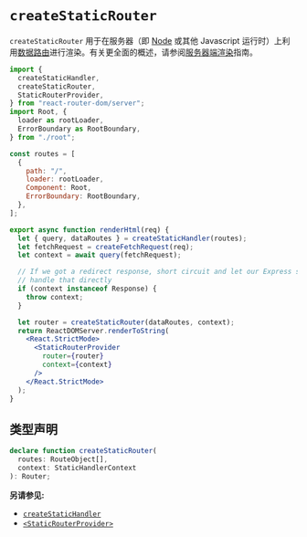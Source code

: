# `createStaticRouter`

`createStaticRouter` 用于在服务器（即 [Node](https://nodejs.org/) 或其他 Javascript 运行时）上利用[数据路由](https://reactrouter.com/en/main/routers/picking-a-router)进行渲染。有关更全面的概述，请参阅[服务器端渲染](https://reactrouter.com/en/main/guides/ssr)指南。

```jsx
import {
  createStaticHandler,
  createStaticRouter,
  StaticRouterProvider,
} from "react-router-dom/server";
import Root, {
  loader as rootLoader,
  ErrorBoundary as RootBoundary,
} from "./root";

const routes = [
  {
    path: "/",
    loader: rootLoader,
    Component: Root,
    ErrorBoundary: RootBoundary,
  },
];

export async function renderHtml(req) {
  let { query, dataRoutes } = createStaticHandler(routes);
  let fetchRequest = createFetchRequest(req);
  let context = await query(fetchRequest);

  // If we got a redirect response, short circuit and let our Express server
  // handle that directly
  if (context instanceof Response) {
    throw context;
  }

  let router = createStaticRouter(dataRoutes, context);
  return ReactDOMServer.renderToString(
    <React.StrictMode>
      <StaticRouterProvider
        router={router}
        context={context}
      />
    </React.StrictMode>
  );
}
```

## 类型声明

```ts
declare function createStaticRouter(
  routes: RouteObject[],
  context: StaticHandlerContext
): Router;
```

**另请参见:**

- [`createStaticHandler`](https://reactrouter.com/en/main/routers/create-static-handler)
- [`<StaticRouterProvider>`](https://reactrouter.com/en/main/routers/static-router-provider)
